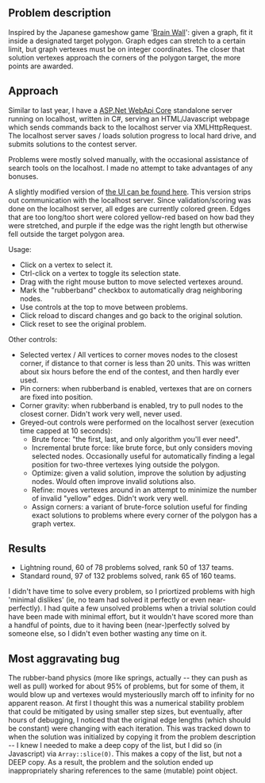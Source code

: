 ## Problem description

Inspired by the Japanese gameshow game '[Brain Wall](https://en.wikipedia.org/wiki/Brain_Wall)': given a graph, fit it inside 
a designated target polygon. Graph edges can stretch to a certain limit, but graph vertexes must be on integer coordinates. The 
closer that solution vertexes approach the corners of the polygon target, the more points are awarded.

## Approach

Similar to last year, I have a [ASP.Net WebApi Core](https://docs.microsoft.com/en-us/aspnet/core/web-api/?view=aspnetcore-5.0) 
standalone server running on localhost, written in C#, serving an HTML/Javascript webpage which sends commands back 
to the localhost server via XMLHttpRequest.  The localhost server saves / loads solution progress to local hard drive, and
submits solutions to the contest server.

Problems were mostly solved manually, with the occasional assistance of search tools on the localhost. I made no attempt
to take advantages of any bonuses.

A slightly modified version of [the UI can be found here](https://cashto.github.io/icfp2021/index.html). This version
strips out communication with the localhost server. Since validation/scoring was done on the localhost server, all edges are 
currently colored green. Edges that are too long/too short were colored yellow-red based on how bad they were
stretched, and purple if the edge was the right length but otherwise fell outside the target polygon area.

Usage:

* Click on a vertex to select it.
* Ctrl-click on a vertex to toggle its selection state.
* Drag with the right mouse button to move selected vertexes around.
* Mark the "rubberband" checkbox to automatically drag neighboring nodes.
* Use controls at the top to move between problems.
* Click reload to discard changes and go back to the original solution.
* Click reset to see the original problem.

Other controls:

* Selected vertex / All vertices to corner moves nodes to the closest corner, if distance 
to that corner is less than 20 units.  This was written about six hours before the end of the contest, 
and then hardly ever used.
* Pin corners: when rubberband is enabled, vertexes that are on corners are fixed into position.
* Corner gravity: when rubberband is enabled, try to pull nodes to the closest corner. Didn't work very well, never used.
* Greyed-out controls were performed on the localhost server (execution time capped at 10 seconds):
    * Brute force: "the first, last, and only algorithm you'll ever need".
    * Incremental brute force: like brute force, but only considers moving selected nodes.  Occasionally useful 
      for automatically finding a legal position for two-three vertexes lying outside the polygon.
    * Optimize: given a valid solution, improve the solution by adjusting nodes.  Would often improve invalid solutions also.
    * Refine: moves vertexes around in an attempt to minimize the number of invalid "yellow" edges. Didn't work very well.
    * Assign corners: a variant of brute-force solution useful for finding exact solutions to problems where every corner of
      the polygon has a graph vertex.

## Results

* Lightning round, 60 of 78 problems solved, rank 50 of 137 teams.
* Standard round, 97 of 132 problems solved, rank 65 of 160 teams.

I didn't have time to solve every problem, so I priortized problems with high 'minimal dislikes' (ie, no team had
solved it perfectly or even near-perfectly).  I had quite a few unsolved problems when a trivial solution could have 
been made with minimal effort, but it wouldn't have scored more than a handful of points, due to it having been 
(near-)perfectly solved by someone else, so I didn't even bother wasting any time on it.

## Most aggravating bug

The rubber-band physics (more like springs, actually -- they can push as well as pull) worked for about 95% of problems,
but for some of them, it would blow up and vertexes would mysteriouslly march off to infinity for no apparent reason.
At first I thought this was a numerical stability problem that could be mitigated by using smaller step sizes, but
eventually, after hours of debugging, I noticed that the original edge lengths (which should be constant) were changing
with each iteration.  This was tracked down to when the solution was initialized by copying it from the problem description --
I knew I needed to make a deep copy of the list, but I did so (in Javascript) via ```Array::slice(0)```.  This makes a copy 
of the list, but not a DEEP copy.  As a result, the problem and the solution ended up inappropriately sharing 
references to the same (mutable) point object.
